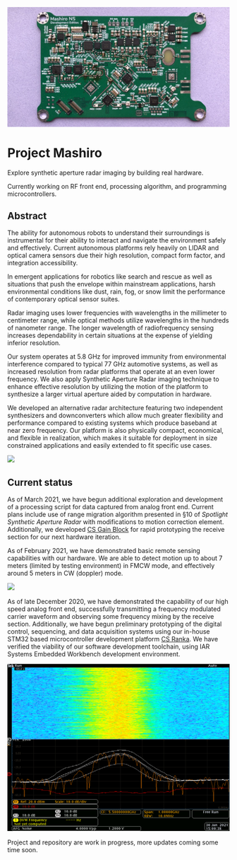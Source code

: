 ![](images/cover.jpg) 

# Project Mashiro 

Explore synthetic aperture radar imaging by building real hardware. 

Currently working on RF front end, processing algorithm, and programming microcontrollers. 

## Abstract 

The ability for autonomous robots to understand their surroundings is instrumental for their ability to interact and navigate the environment safely and effectively. Current autonomous platforms rely heavily on LIDAR and optical camera sensors due their high resolution, compact form factor, and integration accessibility. 

In emergent applications for robotics like search and rescue as well as situations that push the envelope within mainstream applications, harsh environmental conditions like dust, rain, fog, or snow limit the performance of contemporary optical sensor suites. 

Radar imaging uses lower frequencies with wavelengths in the millimeter to centimeter range, while optical methods utilize wavelengths in the hundreds of nanometer range. The longer wavelength of radiofrequency sensing increases dependability in certain situations at the expense of yielding inferior resolution. 

Our system operates at 5.8 GHz for improved immunity from environmental interference compared to typical 77 GHz automotive systems, as well as increased resolution from radar platforms that operate at an even lower frequency. We also apply Synthetic Aperture Radar imaging technique to enhance effective resolution by utilizing the motion of the platform to synthesize a larger virtual aperture aided by computation in hardware. 

We developed an alternative radar architecture featuring two independent synthesizers and downconverters which allow much greater flexibility and performance compared to existing systems which produce baseband at near zero frequency. Our platform is also physically compact, economical, and flexible in realization, which makes it suitable for deployment in size constrained applications and easily extended to fit specific use cases. 

![](images/mashiro-fs-block3-cover3-full-compressed.jpg) 

## Current status 

As of March 2021, we have begun additional exploration and development of a processing script for data captured from analog front end. Current plans include use of range migration algorithm presented in §10 of *Spotlight Synthetic Aperture Radar* with modifications to motion correction element. Additionally, we developed [CS Gain Block](https://github.com/criterionsignalworks/gain-block) for rapid prototyping the receive section for our next hardware iteration. 

As of February 2021, we have demonstrated basic remote sensing capabilities with our hardware. We are able to detect motion up to about 7 meters (limited by testing environment) in FMCW mode, and effectively around 5 meters in CW (doppler) mode. 

![](testing/mfs-testing-setup.jpg)

As of late December 2020, we have demonstrated the capability of our high speed analog front end, successfully transmitting a frequency modulated carrier waveform and observing some frequency mixing by the receive section. Additionally, we have begun preliminary prototyping of the digital control, sequencing, and data acquisition systems using our in-house STM32 based microcontroller development platform [CS Ranka](https://github.com/criterionsignalworks/ranka). We have verified the viability of our software development toolchain, using IAR Systems Embedded Workbench development environment. 

![](testing/tek0049.png) 

Project and repository are work in progress, more updates coming some time soon. 

